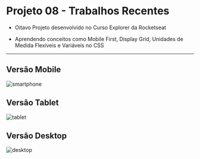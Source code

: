 # Projeto 08 - Trabalhos Recentes

- Oitavo Projeto desenvolvido no Curso Explorer da Rocketseat

- Aprendendo conceitos como Mobile First, Display Grid, Unidades de Medida Flexíveis e Variáveis no CSS

---
## Versão Mobile
![smartphone](https://user-images.githubusercontent.com/108941318/200315678-b0ba345e-8158-4266-a5f8-fee68c2f301a.png)

## Versão Tablet
![tablet](https://user-images.githubusercontent.com/108941318/200315736-51566143-1c14-4116-bd27-8ab14ee2e60f.png)

## Versão Desktop
![desktop](https://user-images.githubusercontent.com/108941318/200315775-67131d90-b8a1-4246-9f12-4b0fa159078c.png)
